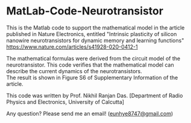 # MatLab-Code-Neurotransistor
This is the Matlab code to support the mathematical model in the article published in Nature Electronics,
entitled "Intrinsic plasticity of silicon nanowire neurotransistors for dynamic memory and learning functions"
https://www.nature.com/articles/s41928-020-0412-1

The mathematical formulas were derived from the circuit model of the neurotransistor.
This code verifies that the mathematical model can describe the current dynamics of the neurotransistors.  
The result is shown in Figure S6 of Supplementary Information of the article. 

This code was written by Prof. Nikhil Ranjan Das. [Department of Radio Physics and Electronics, University of Calcutta]

Any question? Please send me an email! (eunhye8747@gmail.com)
